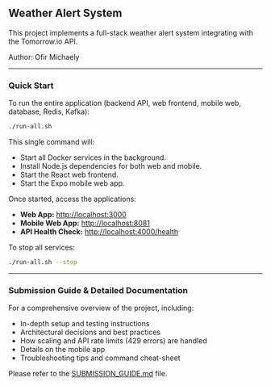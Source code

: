 ## Weather Alert System

This project implements a full-stack weather alert system integrating with the Tomorrow.io API.

Author: Ofir Michaely

---

### Quick Start
To run the entire application (backend API, web frontend, mobile web, database, Redis, Kafka):

```bash
./run-all.sh
```

This single command will:
- Start all Docker services in the background.
- Install Node.js dependencies for both web and mobile.
- Start the React web frontend.
- Start the Expo mobile web app.

Once started, access the applications:
- **Web App:** [http://localhost:3000](http://localhost:3000)
- **Mobile Web App:** [http://localhost:8081](http://localhost:8081)
- **API Health Check:** [http://localhost:4000/health](http://localhost:4000/health)

To stop all services:

```bash
./run-all.sh --stop
```

---

### Submission Guide & Detailed Documentation
For a comprehensive overview of the project, including:
- In-depth setup and testing instructions
- Architectural decisions and best practices
- How scaling and API rate limits (429 errors) are handled
- Details on the mobile app
- Troubleshooting tips and command cheat-sheet

Please refer to the [SUBMISSION_GUIDE.md](SUBMISSION_GUIDE.md) file.
